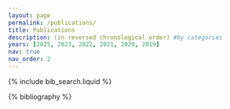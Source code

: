 ```yaml
---
layout: page
permalink: /publications/
title: Publications
description: (in reversed chronological order) #by categories 
years: [2025, 2023, 2022, 2021, 2020, 2019]
nav: true
nav_order: 2
---
```


<!-- _pages/publications.md -->

<!-- Bibsearch Feature -->

{% include bib_search.liquid %}

<div class="publications">

{% bibliography %}

</div>
